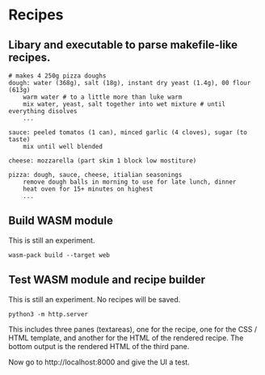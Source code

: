 # Recipes

## Libary and executable to parse makefile-like recipes.

```
# makes 4 250g pizza doughs
dough: water (368g), salt (18g), instant dry yeast (1.4g), 00 flour (613g)
	warm water # to a little more than luke warm
	mix water, yeast, salt together into wet mixture # until everything disolves
	...

sauce: peeled tomatos (1 can), minced garlic (4 cloves), sugar (to taste)
	mix until well blended

cheese: mozzarella (part skim 1 block low mostiture)

pizza: dough, sauce, cheese, itialian seasonings
	remove dough balls in morning to use for late lunch, dinner
	heat oven for 15+ minutes on highest
	...
```

## Build WASM module

This is still an experiment.

```
wasm-pack build --target web
```

## Test WASM module and recipe builder

This is still an experiment. No recipes will be saved.

```
python3 -m http.server
```

This includes three panes (textareas), one for the recipe, one for the CSS / HTML template, and another for the HTML of the rendered recipe.
The bottom output is the rendered HTML of the third pane.

Now go to http://localhost:8000 and give the UI a test.
